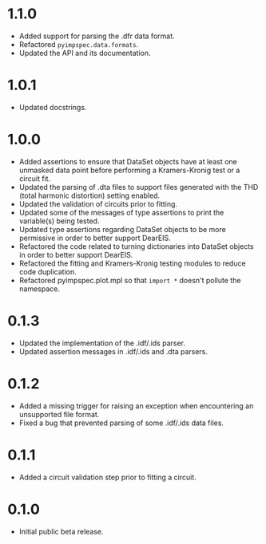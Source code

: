 # 1.1.0

- Added support for parsing the .dfr data format.
- Refactored `pyimpspec.data.formats`.
- Updated the API and its documentation.


# 1.0.1

- Updated docstrings.


# 1.0.0

- Added assertions to ensure that DataSet objects have at least one unmasked data point before performing a Kramers-Kronig test or a circuit fit.
- Updated the parsing of .dta files to support files generated with the THD (total harmonic distortion) setting enabled.
- Updated the validation of circuits prior to fitting.
- Updated some of the messages of type assertions to print the variable(s) being tested.
- Updated type assertions regarding DataSet objects to be more permissive in order to better support DearEIS.
- Refactored the code related to turning dictionaries into DataSet objects in order to better support DearEIS.
- Refactored the fitting and Kramers-Kronig testing modules to reduce code duplication.
- Refactored pyimpspec.plot.mpl so that `import *` doesn't pollute the namespace.


# 0.1.3

- Updated the implementation of the .idf/.ids parser.
- Updated assertion messages in .idf/.ids and .dta parsers.


# 0.1.2

- Added a missing trigger for raising an exception when encountering an unsupported file format.
- Fixed a bug that prevented parsing of some .idf/.ids data files.

# 0.1.1

- Added a circuit validation step prior to fitting a circuit.


# 0.1.0

- Initial public beta release.
